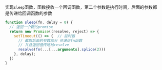 实现`sleep`函数，函数接收一个回调函数，第二个参数是执行时间，后面的参数都是传递给回调函数的参数

```typescript
function sleep(fn, delay = 0) {
  // 返回一个新的promise
  return new Promise((resolve, reject) => {
    setTimeout(() => {  // 延时器
      // 截取后面的参数部分 传递给fn函数
      // 并且返回值传递给resolve
      resolve(fn(...[...arguments].splice(2)))
    }, delay);
  })
}
```

